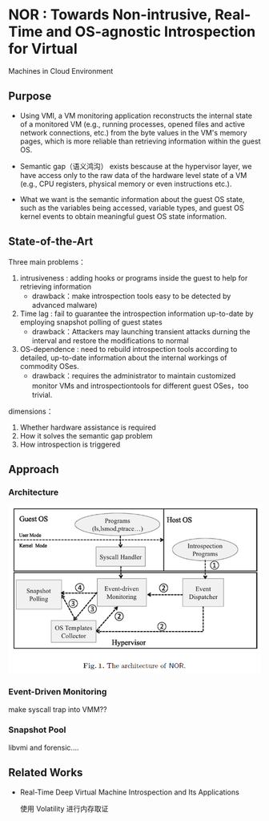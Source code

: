 # NOR : Towards Non-intrusive, Real-Time and OS-agnostic Introspection for Virtual
Machines in Cloud Environment

## Purpose

+ Using VMI, a VM monitoring application reconstructs the internal state of a monitored VM (e.g., running processes, opened files and active network connections, etc.) from the byte values in the VM's memory pages, which is more reliable than retrieving information within the guest OS. 

+ Semantic gap（语义鸿沟） exists bescause at the hypervisor layer, we have access only to the raw data of the hardware level state of a VM (e.g., CPU registers, physical memory or even instructions etc.). 

+ What we want is the semantic information about the guest OS state, such as the variables being accessed, variable types, and guest OS kernel events to obtain meaningful guest OS state information.

## State-of-the-Art

Three main problems：

1. intrusiveness : adding hooks or programs inside the guest to help for retrieving information
   + drawback：make introspection tools easy to be detected by advanced malware)
2. Time lag : fail to guarantee the introspection information up-to-date by employing snapshot polling of guest states
   + drawback：Attackers may launching transient attacks durning the interval and restore the modifications to normal
3. OS-dependence : need to rebuild introspection tools according to detailed, up-to-date information about the internal workings of commodity OSes.
   + drawback：requires the administrator to maintain customized monitor VMs and introspectiontools for different guest OSes，too trivial.

dimensions：

1. Whether hardware assistance is required
2. How it solves the semantic gap problem
3. How introspection is triggered

## Approach

### Architecture

![architecture](./images/1.png)

### Event-Driven Monitoring

make syscall trap into VMM??

### Snapshot Pool

libvmi and forensic....



## Related Works

+ Real-Time Deep Virtual Machine Introspection and Its Applications

  使用 Volatility 进行内存取证

  


